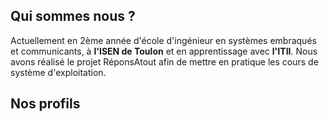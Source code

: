 <head>
  <meta charset="utf-8" />
  <title>Nous connaître</title>
</head>


## Qui sommes nous ?
Actuellement en 2ème année d'école d'ingénieur en systèmes embraqués et communicants, à **l'ISEN de Toulon** et en apprentissage avec **l'ITII**. Nous avons réalisé le projet RéponsAtout afin de mettre en pratique les cours de système d'exploitation. 


## Nos profils
